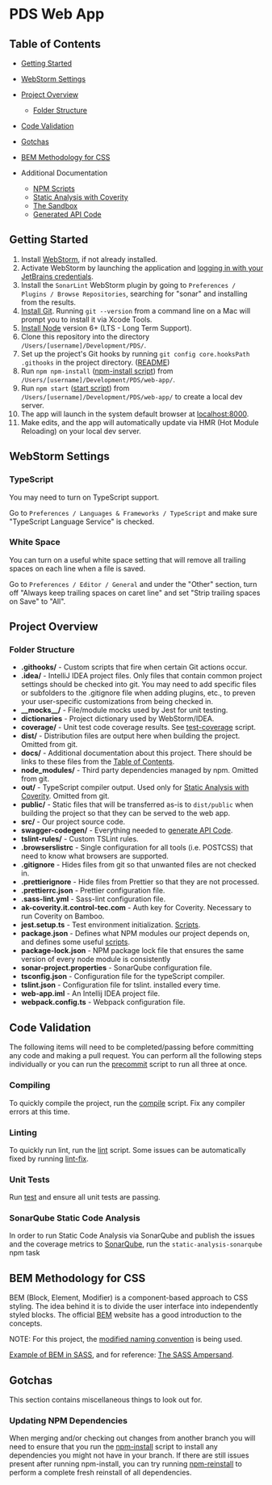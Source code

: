 # PDS Web App

## Table of Contents

-   [Getting Started](#getting-started)
-   [WebStorm Settings](#webstorm-idea-settings)
-   [Project Overview](#project-overview)
    -   [Folder Structure](#folder-structure)
-   [Code Validation](#code-validation)
-   [Gotchas](#gotchas)
-   [BEM Methodology for CSS](#bem)

-   Additional Documentation
    -   [NPM Scripts](docs/npm-scripts.md)
    -   [Static Analysis with Coverity](docs/coverity.md)
    -   [The Sandbox](src/sandbox/README.md)
    -   [Generated API Code](swagger-codegen/README.md)

## <a name="getting-started"/>Getting Started

1.  Install [WebStorm](https://www.jetbrains.com/webstorm/), if not already installed.
1.  Activate WebStorm by launching the application and [logging in with your JetBrains credentials](https://sales.jetbrains.com/hc/en-gb/articles/208459025-Using-your-JetBrains-Account-to-activate-JetBrains-software).
1.  Install the `SonarLint` WebStorm plugin by going to `Preferences / Plugins / Browse Repositories`, searching for
    "sonar" and installing from the results.
1.  [Install Git](https://git-scm.com/book/en/v2/Getting-Started-Installing-Git). Running `git --version` from a command
    line on a Mac will prompt you to install it via Xcode Tools.
1.  [Install Node](https://nodejs.org/en/) version 6+ (LTS - Long Term Support).
1.  Clone this repository into the directory `/Users/[username]/Development/PDS/`.
1.  Set up the project's Git hooks by running `git config core.hooksPath .githooks` in the project directory. ([README](.githooks/README.md))
1.  Run `npm npm-install` ([npm-install script](docs/npm-scripts.md#npm-install)) from `/Users/[username]/Development/PDS/web-app/`.
1.  Run `npm start` ([start script](docs/npm-scripts.md#start)) from `/Users/[username]/Development/PDS/web-app/` to
    create a local dev server.
1.  The app will launch in the system default browser at [localhost:8000](http://localhost:8000/).
1.  Make edits, and the app will automatically update via HMR (Hot Module Reloading) on your local dev server.

## <a name="webstorm-idea-settings"/>WebStorm Settings

### TypeScript

You may need to turn on TypeScript support.

Go to `Preferences / Languages & Frameworks / TypeScript` and make sure "TypeScript Language Service" is checked.

### White Space

You can turn on a useful white space setting that will remove all trailing spaces on each line when a file is saved.

Go to `Preferences / Editor / General` and under the "Other" section, turn off "Always keep trailing spaces on caret
line" and set "Strip trailing spaces on Save" to "All".

## <a name="project-overview"/>Project Overview

### <a name="folder-structure"/>Folder Structure

-   **.githooks/** - Custom scripts that fire when certain Git actions occur.
-   **.idea/** - IntelliJ IDEA project files. Only files that contain common project settings should be checked into git.
    You may need to add specific files or subfolders to the .gitignore file when adding plugins, etc., to preven your
    user-specific customizations from being checked in.
-   **\_\_mocks\_\_/** - File/module mocks used by Jest for unit testing.
-   **dictionaries** - Project dictionary used by WebStorm/IDEA.
-   **coverage/** - Unit test code coverage results. See [test-coverage](docs/npm-scripts.md#test-coverage) script.
-   **dist/** - Distribution files are output here when building the project. Omitted from git.
-   **docs/** - Additional documentation about this project. There should be links to these files from the
    [Table of Contents](#table-of-contents).
-   **node_modules/** - Third party dependencies managed by npm. Omitted from git.
-   **out/** - TypeScript compiler output. Used only for [Static Analysis with Coverity](#docs/coverity.md).
    Omitted from git.
-   **public/** - Static files that will be transferred as-is to `dist/public` when building the project so that they can
    be served to the web app.
-   **src/** - Our project source code.
-   **swagger-codegen/** - Everything needed to [generate API Code](swagger-codegen/README.md).
-   **tslint-rules/** - Custom TSLint rules.
-   **.browserslistrc** - Single configuration for all tools (i.e. POSTCSS) that need to know what browsers are supported.
-   **.gitignore** - Hides files from git so that unwanted files are not checked in.
-   **.prettierignore** - Hide files from Prettier so that they are not processed.
-   **.prettierrc.json** - Prettier configuration file.
-   **.sass-lint.yml** - Sass-lint configuration file.
-   **ak-coverity.it.control-tec.com** - Auth key for Coverity. Necessary to run Coverity on Bamboo.
-   **jest.setup.ts** - Test environment initialization. [Scripts](docs/npm-scripts.md).
-   **package.json** - Defines what NPM modules our project depends on, and defines some useful [scripts](docs/npm-scripts.md).
-   **package-lock.json** - NPM package lock file that ensures the same version of every node module is consistently
-   **sonar-project.properties** - SonarQube configuration file.
-   **tsconfig.json** - Configuration file for the typeScript compiler.
-   **tslint.json** - Configuration file for tslint.
    installed every time.
-   **web-app.iml** - An Intellij IDEA project file.
-   **webpack.config.ts** - Webpack configuration file.

## <a name="code-validation"/>Code Validation

The following items will need to be completed/passing before committing any code and making a pull request. You can
perform all the following steps individually or you can run the [precommit](docs/npm-scripts.md#precommit)
script to run all three at once.

### Compiling

To quickly compile the project, run the [compile](docs/npm-scripts.md#compile) script.
Fix any compiler errors at this time.

### Linting

To quickly run lint, run the [lint](docs/npm-scripts.md#lint) script. Some issues can be automatically fixed by running
[lint-fix](docs/npm-scripts.md#lint-fix).

### Unit Tests

Run [test](docs/npm-scripts.md#test) and ensure all unit tests are passing.

### SonarQube Static Code Analysis

In order to run Static Code Analysis via SonarQube and publish the issues and the coverage metrics to
[SonarQube](https://sonarqube.control-tec.com), run the `static-analysis-sonarqube` npm task

## <a name="bem"/>BEM Methodology for CSS

BEM (Block, Element, Modifier) is a component-based approach to CSS styling. The idea behind it is to divide the
user interface into independently styled blocks. The official [BEM](https://en.bem.info/methodology/quick-start/)
website has a good introduction to the concepts.

NOTE: For this project, the [modified naming convention](http://getbem.com/naming/) is being used.

[Example of BEM in SASS](https://codepen.io/anon/pen/qoJqwz), and for reference: [The SASS Ampersand](https://css-tricks.com/the-sass-ampersand/).

## <a name="gotchas"/>Gotchas

This section contains miscellaneous things to look out for.

### Updating NPM Dependencies

When merging and/or checking out changes from another branch you will need to ensure that you run the
[npm-install](docs/npm-scripts.md#npm-install) script to install any dependencies you might not have in your branch.
If there are still issues present after running npm-install, you can try running
[npm-reinstall](docs/npm-scripts.md#npm-reinstall) to perform a complete fresh reinstall of all dependencies.
